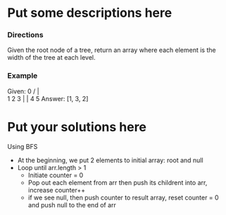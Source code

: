 
# Put some descriptions here 
### Directions
Given the root node of a tree, return
an array where each element is the width
of the tree at each level.
### Example
Given:
    0
  / |  \
1   2   3
|       |
4       5
Answer: [1, 3, 2]
# Put your solutions here
Using BFS
-   At the beginning, we put 2 elements to initial array: root and null
-   Loop until arr.length > 1
    - Initiate counter = 0
    - Pop out each element from arr then push its childrent into arr, increase counter++
    - if we see null, then push counter to result array, reset counter = 0 and push null to the end of arr
    
